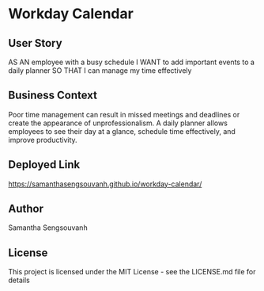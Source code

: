 # Workday Calendar

## User Story

AS AN employee with a busy schedule
I WANT to add important events to a daily planner
SO THAT I can manage my time effectively

## Business Context

Poor time management can result in missed meetings and deadlines or create the appearance of unprofessionalism. A daily planner allows employees to see their day at a glance, schedule time effectively, and improve productivity.

## Deployed Link

https://samanthasengsouvanh.github.io/workday-calendar/

## Author

Samantha Sengsouvanh

## License

This project is licensed under the MIT License - see the LICENSE.md file for details
